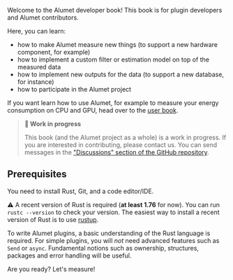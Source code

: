 Welcome to the Alumet developer book! This book is for plugin developers and Alumet contributors.

Here, you can learn:
- how to make Alumet measure new things (to support a new hardware component, for example)
- how to implement a custom filter or estimation model on top of the measured data
- how to implement new outputs for the data (to support a new database, for instance)
- how to participate in the Alumet project

If you want learn how to use Alumet, for example to measure your energy consumption on CPU and GPU, head over to the [user book](https://alumet-dev.github.io/user-book/).

> **🚧 Work in progress**
>
> This book (and the Alumet project as a whole) is a work in progress.
> If you are interested in contributing, please contact us. You can send messages in the ["Discussions" section of the GitHub repository](https://github.com/alumet-dev/alumet/discussions).

## Prerequisites

You need to install Rust, Git, and a code editor/IDE.

⚠️ A recent version of Rust is required (**at least 1.76** for now). You can run `rustc --version` to check your version. The easiest way to install a recent version of Rust is to use [rustup](https://rustup.rs/).

To write Alumet plugins, a basic understanding of the Rust language is required. For simple plugins, you will _not_ need advanced features such as `Send` or `async`. Fundamental notions such as ownership, structures, packages and error handling will be useful.

Are you ready? Let's measure!
